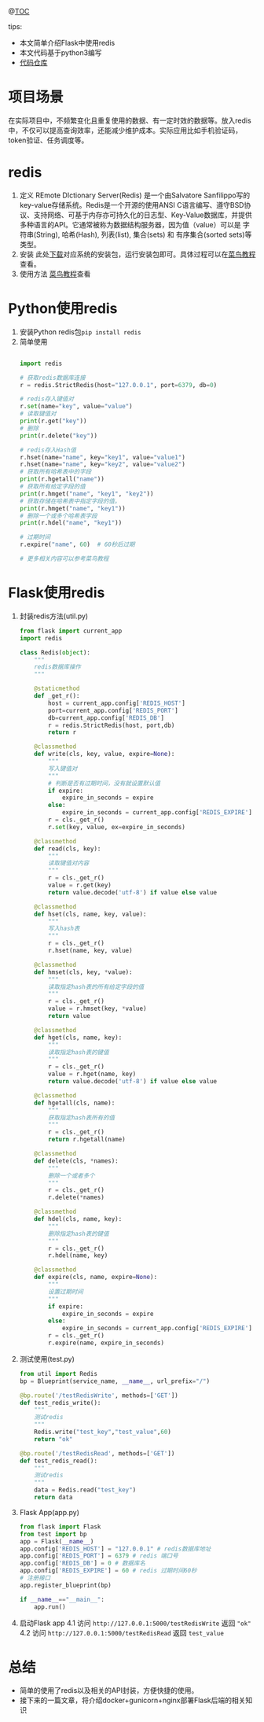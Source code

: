 ﻿@[TOC](Flask使用redis数据库)

tips:
 - 本文简单介绍Flask中使用redis
 - 本文代码基于python3编写
 - [代码仓库](https://github.com/qzq1111/flask-resful-example)

# 项目场景
在实际项目中，不频繁变化且重复使用的数据、有一定时效的数据等。放入redis中，不仅可以提高查询效率，还能减少维护成本。实际应用比如手机验证码，token验证、任务调度等。
# redis
1. 定义
REmote DIctionary Server(Redis) 是一个由Salvatore Sanfilippo写的key-value存储系统。Redis是一个开源的使用ANSI C语言编写、遵守BSD协议、支持网络、可基于内存亦可持久化的日志型、Key-Value数据库，并提供多种语言的API。它通常被称为数据结构服务器，因为值（value）可以是 字符串(String), 哈希(Hash), 列表(list), 集合(sets) 和 有序集合(sorted sets)等类型。
2. 安装
此处[下载](https://github.com/MicrosoftArchive/redis/releases)对应系统的安装包，运行安装包即可。具体过程可以在[菜鸟教程](http://www.runoob.com/redis/redis-install.html)查看。
3. 使用方法
 [菜鸟教程](http://www.runoob.com/redis/redis-commands.html)查看
# Python使用redis
1. 安装Python redis包`pip install redis`
2. 简单使用
	```python
	
	import redis

	# 获取redis数据库连接
	r = redis.StrictRedis(host="127.0.0.1", port=6379, db=0)
	
	# redis存入键值对
	r.set(name="key", value="value")
	# 读取键值对
	print(r.get("key"))
	# 删除
	print(r.delete("key"))
	
	# redis存入Hash值
	r.hset(name="name", key="key1", value="value1")
	r.hset(name="name", key="key2", value="value2")
	# 获取所有哈希表中的字段
	print(r.hgetall("name"))
	# 获取所有给定字段的值
	print(r.hmget("name", "key1", "key2"))
	# 获取存储在哈希表中指定字段的值。
	print(r.hmget("name", "key1"))
	# 删除一个或多个哈希表字段
	print(r.hdel("name", "key1"))
	
	# 过期时间
	r.expire("name", 60)  # 60秒后过期
	
	# 更多相关内容可以参考菜鸟教程

	```
# Flask使用redis
1. 封装redis方法(util.py)
	```python
	from flask import current_app
	import redis 
	
	class Redis(object):
	    """
	    redis数据库操作
	    """

	    @staticmethod
	    def _get_r():
	    	host = current_app.config['REDIS_HOST']
	    	port=current_app.config['REDIS_PORT']
	    	db=current_app.config['REDIS_DB']
	        r = redis.StrictRedis(host, port,db)
	        return r
	
	    @classmethod
	    def write(cls, key, value, expire=None):
	    	"""
	    	写入键值对
	    	"""
	    	# 判断是否有过期时间，没有就设置默认值
	    	if expire:
	    		expire_in_seconds = expire
	    	else:
	    		expire_in_seconds = current_app.config['REDIS_EXPIRE']
	        r = cls._get_r()
	        r.set(key, value, ex=expire_in_seconds)
	
	    @classmethod
	    def read(cls, key):
	    	"""
	    	读取键值对内容
	    	"""
	        r = cls._get_r()
	        value = r.get(key)
	        return value.decode('utf-8') if value else value
	
	    @classmethod
	    def hset(cls, name, key, value):
	    	"""
	    	写入hash表
	    	"""
	        r = cls._get_r()
	        r.hset(name, key, value)
	
	    @classmethod
	    def hmset(cls, key, *value):
	    	"""
	    	读取指定hash表的所有给定字段的值
	    	"""
	        r = cls._get_r()
	        value = r.hmset(key, *value)
	        return value
	
	    @classmethod
	    def hget(cls, name, key):
	    	"""
	    	读取指定hash表的键值
	    	"""
	        r = cls._get_r()
	        value = r.hget(name, key)
	        return value.decode('utf-8') if value else value
	
	    @classmethod
	    def hgetall(cls, name):
	    	"""
	    	获取指定hash表所有的值
	    	"""
	        r = cls._get_r()
	        return r.hgetall(name)
	
	    @classmethod
	    def delete(cls, *names):
	        """
	        删除一个或者多个
	        """
	        r = cls._get_r()
	        r.delete(*names)
	
	    @classmethod
	    def hdel(cls, name, key):
	        """
			删除指定hash表的键值
	        """
	        r = cls._get_r()
	        r.hdel(name, key)
	
	    @classmethod
	    def expire(cls, name, expire=None):
	        """
	        设置过期时间
	        """
	        if expire:
	    		expire_in_seconds = expire
	    	else:
	    		expire_in_seconds = current_app.config['REDIS_EXPIRE']
	        r = cls._get_r()
	        r.expire(name, expire_in_seconds)
	```
2. 测试使用(test.py)
	```python
	from util import Redis
	bp = Blueprint(service_name, __name__, url_prefix="/")
	
	@bp.route('/testRedisWrite', methods=['GET'])
	def test_redis_write():
		"""
		测试redis
		"""
		Redis.write("test_key","test_value",60)
		return "ok"
	
	@bp.route('/testRedisRead', methods=['GET'])
	def test_redis_read():
		"""
		测试redis
		"""
		data = Redis.read("test_key")
		return data
	```
3. Flask App(app.py)
	```python
	from flask import Flask
	from test import bp
	app = Flask(__name__)
	app.config['REDIS_HOST'] = "127.0.0.1" # redis数据库地址
	app.config['REDIS_PORT'] = 6379 # redis 端口号
	app.config['REDIS_DB'] = 0 # 数据库名
	app.config['REDIS_EXPIRE'] = 60 # redis 过期时间60秒
	# 注册接口
    app.register_blueprint(bp)
    
	if __name__=="__main__":
		app.run()
	```
4. 启动Flask app
	4.1 访问 `http://127.0.0.1:5000/testRedisWrite` 返回 `"ok"`
	4.2 访问 `http://127.0.0.1:5000/testRedisRead` 返回 `test_value`
	
# 总结
- 简单的使用了redis以及相关的API封装，方便快捷的使用。
- 接下来的一篇文章，将介绍docker+gunicorn+nginx部署Flask后端的相关知识

